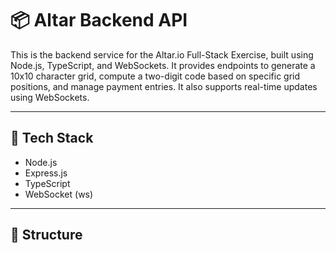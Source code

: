 # 📦 Altar Backend API

This is the backend service for the Altar.io Full-Stack Exercise, built using Node.js, TypeScript, and WebSockets. It provides endpoints to generate a 10x10 character grid, compute a two-digit code based on specific grid positions, and manage payment entries. It also supports real-time updates using WebSockets.

---

## 🚀 Tech Stack

- Node.js
- Express.js
- TypeScript
- WebSocket (ws)

---

## 📂 Structure

